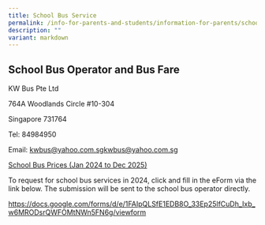 ```yaml
---
title: School Bus Service
permalink: /info-for-parents-and-students/information-for-parents/school-bus-service/
description: ""
variant: markdown
---
```

## School Bus Operator and Bus Fare

KW Bus Pte Ltd

764A Woodlands Circle #10-304

Singapore 731764

Tel: 84984950

Email: [kwbus@yahoo.com.sg](mailto:kwbus@yahoo.com.sg)kwbus@yahoo.com.sg

[School Bus Prices (Jan 2024 to Dec 2025)](/files/School%20bus%20prices%202024%20to%202025/School_Bus_Prices__Jan_2024_to_Dec_2025_.pdf)

To request for school bus services in 2024, click and fill in the eForm via the link below. The submission will be sent to the school bus operator directly.

[https://docs.google.com/forms/d/e/1FAIpQLSfE1EDB8O_33Ep25lfCuDh_Ixb_w6MRODsrQWFOMtNWn5FN6g/viewform ](https://docs.google.com/forms/d/e/1FAIpQLSfE1EDB8O_33Ep25lfCuDh_Ixb_w6MRODsrQWFOMtNWn5FN6g/viewform )